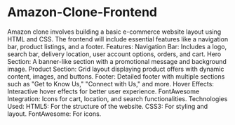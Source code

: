 # Amazon-Clone-Frontend
Amazon clone involves building a basic e-commerce website layout using HTML and CSS. The frontend will include essential features like a navigation bar, product listings, and a footer.
Features:
  Navigation Bar:
       Includes a logo, search bar, delivery location, user account options, orders, and cart.
  Hero Section:
       A banner-like section with a promotional message and background image.
  Product Section:
       Grid layout displaying product offers with dynamic content, images, and buttons.
  Footer:
       Detailed footer with multiple sections such as "Get to Know Us," "Connect with Us," and more.
  Hover Effects:
       Interactive hover effects for better user experience.
  FontAwesome Integration:
       Icons for cart, location, and search functionalities.
Technologies Used:
  HTML5: For the structure of the website.
  CSS3: For styling and layout.
  FontAwesome: For icons.
